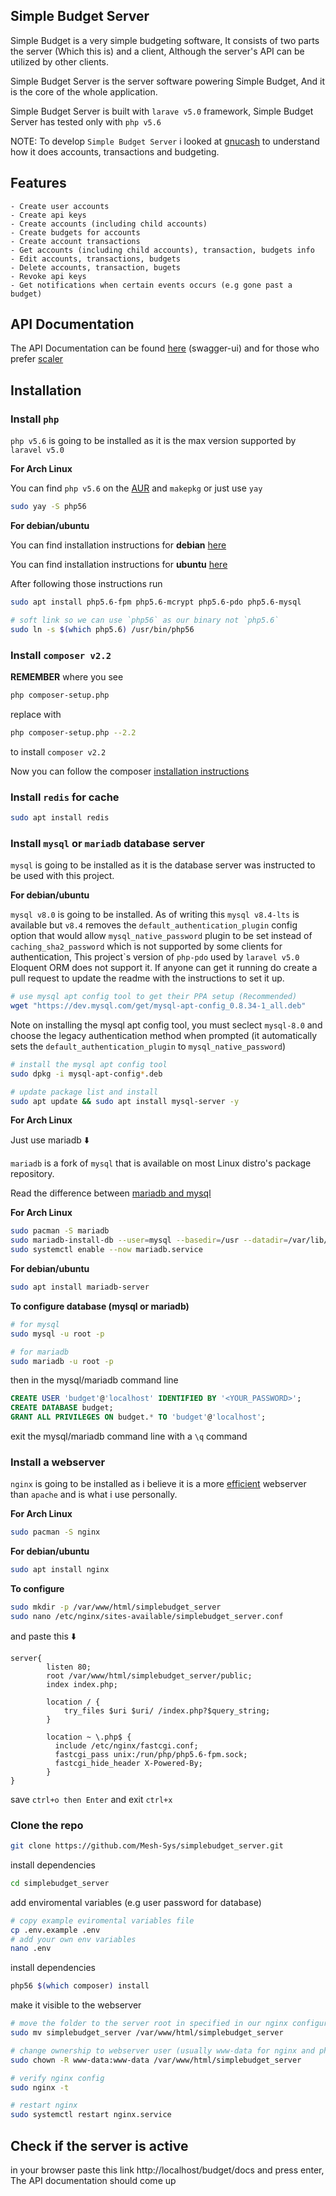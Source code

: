 ## Simple Budget Server

Simple Budget is a very simple budgeting software, It consists of two parts the server (Which this is) and a client, Although the server's API can be utilized by  other clients.

Simple Budget Server is the server software powering Simple Budget, And it is the core of the whole application.

Simple Budget Server is built with `larave v5.0` framework, Simple Budget Server has tested only with `php v5.6`

NOTE: To develop `Simple Budget Server` i looked at [gnucash](https://gnucash.org/) to understand how it does accounts, transactions and budgeting.

## Features
    - Create user accounts
    - Create api keys
    - Create accounts (including child accounts) 
    - Create budgets for accounts
    - Create account transactions
    - Get accounts (including child accounts), transaction, budgets info
    - Edit accounts, transactions, budgets
    - Delete accounts, transaction, bugets
    - Revoke api keys
    - Get notifications when certain events occurs (e.g gone past a budget)

## API Documentation

The API Documentation can be found [here](https://api.meshanthony.name.ng/budget/docs) (swagger-ui) and for those who prefer [scaler](https://api.meshanthony.name.ng/budget/docs/scaler)

## Installation

### Install `php`

`php v5.6` is going to be installed as it is  the max version supported by `laravel v5.0`

**For Arch Linux**

You can find `php v5.6` on the [AUR](https://aur.archlinux.org/packages/php56) and `makepkg` or just use `yay`
```bash
sudo yay -S php56
```

**For debian/ubuntu**

You can find installation instructions for **debian** [here](https://docs.vultr.com/how-to-install-php-5-6-on-debian-12)

You can find installation instructions for **ubuntu** [here](https://docs.vultr.com/how-to-install-php-5-6-on-ubuntu-22-04)

After following those instructions run
```bash
sudo apt install php5.6-fpm php5.6-mcrypt php5.6-pdo php5.6-mysql

# soft link so we can use `php56` as our binary not `php5.6`
sudo ln -s $(which php5.6) /usr/bin/php56
```

### Install `composer v2.2`

**REMEMBER** where you see
```bash
php composer-setup.php
```
replace with
```bash
php composer-setup.php --2.2
```
to install `composer v2.2`

Now you can follow the composer [installation instructions](https://getcomposer.org/download/)

### Install `redis` for cache

```bash
sudo apt install redis
```

### Install `mysql` or `mariadb` database server

`mysql` is going to be installed as it is the database server was instructed to be used with this project.

**For debian/ubuntu**

`mysql v8.0` is going to be installed. As of writing this `mysql v8.4-lts` is available but `v8.4` removes the `default_authentication_plugin` config option that would allow `mysql_native_password` plugin to be set instead of ` caching_sha2_password` which is not supported by some clients for authentication, This project\`s version of `php-pdo` used by `laravel v5.0` Eloquent ORM does not support it. If anyone can get it running do create a pull request to update the readme with the instructions to set it up.

```bash
# use mysql apt config tool to get their PPA setup (Recommended)
wget "https://dev.mysql.com/get/mysql-apt-config_0.8.34-1_all.deb"
```

Note on installing the mysql apt config tool, 
you must seclect `mysql-8.0` and choose the legacy authentication method when prompted (it automatically sets the `default_authentication_plugin` to `mysql_native_password`)

```bash
# install the mysql apt config tool
sudo dpkg -i mysql-apt-config*.deb

# update package list and install
sudo apt update && sudo apt install mysql-server -y
```

**For Arch Linux**

Just use mariadb ⬇️

`mariadb` is a fork of `mysql` that is available on most Linux distro's package repository.

Read the difference between [mariadb and mysql](https://www.geeksforgeeks.org/mysql/difference-between-mysql-and-mariadb/)

**For Arch Linux**

```bash
sudo pacman -S mariadb
sudo mariadb-install-db --user=mysql --basedir=/usr --datadir=/var/lib/mysql
sudo systemctl enable --now mariadb.service
```

**For debian/ubuntu**

```bash
sudo apt install mariadb-server
```

**To configure database (mysql or mariadb)**

```bash
# for mysql
sudo mysql -u root -p

# for mariadb
sudo mariadb -u root -p
```
then in the mysql/mariadb command line

```sql
CREATE USER 'budget'@'localhost' IDENTIFIED BY '<YOUR_PASSWORD>';
CREATE DATABASE budget;
GRANT ALL PRIVILEGES ON budget.* TO 'budget'@'localhost';
```
exit the mysql/mariadb command line with a `\q` command

### Install a webserver

`nginx` is going to be installed as i believe it is a more [efficient](https://markaicode.com/nginx-vs-apache-2025-performance-comparison/) webserver than `apache` and is what i use personally.

**For Arch Linux**

```bash
sudo pacman -S nginx
```
**For debian/ubuntu**

```bash
sudo apt install nginx
```

**To configure**

```bash
sudo mkdir -p /var/www/html/simplebudget_server
sudo nano /etc/nginx/sites-available/simplebudget_server.conf
```
and paste this ⬇️
```
server{
        listen 80;
        root /var/www/html/simplebudget_server/public;
        index index.php;

        location / {
            try_files $uri $uri/ /index.php?$query_string;
        }

        location ~ \.php$ {
          include /etc/nginx/fastcgi.conf;
          fastcgi_pass unix:/run/php/php5.6-fpm.sock;
          fastcgi_hide_header X-Powered-By;
        }
}
```
save `ctrl+o then Enter` and exit `ctrl+x`

### Clone the repo

```bash
git clone https://github.com/Mesh-Sys/simplebudget_server.git
```
install dependencies
```bash
cd simplebudget_server
```
add enviromental variables (e.g user password for database)
```bash
# copy example eviromental variables file
cp .env.example .env
# add your own env variables
nano .env
```
install dependencies
```bash
php56 $(which composer) install
```
make it visible to the webserver
```bash
# move the folder to the server root in specified in our nginx configuration
sudo mv simplebudget_server /var/www/html/simplebudget_server

# change ownership to webserver user (usually www-data for nginx and php fpm)
sudo chown -R www-data:www-data /var/www/html/simplebudget_server

# verify nginx config
sudo nginx -t

# restart nginx
sudo systemctl restart nginx.service
```

## Check if the server is active

in your browser paste this link http://localhost/budget/docs and press enter, The API 
documentation should come up
